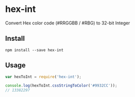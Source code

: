 # hex-int

Convert Hex color code (#RRGGBB / #RBG) to 32-bit Integer

## Install

```
npm install --save hex-int
```

## Usage
```js
var hexToInt = require('hex-int');

console.log(hexToInt.cssStringToColor('#9932CC'));
// 13382297
```



